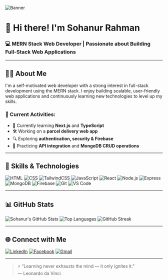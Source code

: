 <!-- Banner Section -->
![Banner](https://your-banner-image-url.com/banner.png)

# 👋 Hi there! I'm Sohanur Rahman

### 💻 MERN Stack Web Developer | Passionate about Building Full-Stack Web Applications

---

## 🧑‍💻 About Me

I'm a self-motivated web developer with a strong interest in full-stack development using the MERN stack. I enjoy building scalable, user-friendly web applications and continuously learning new technologies to level up my skills.

### 🔭 Current Activities:
- 🌱 Currently learning **Next.js** and **TypeScript**
- 🛠 Working on a **parcel delivery web app**
- 🔍 Exploring **authentication, security & Firebase**
- 📘 Practicing **API integration** and **MongoDB CRUD operations**

---

## 🚀 Skills & Technologies

![HTML](https://img.shields.io/badge/HTML-E34F26?style=flat&logo=html5&logoColor=white)
![CSS](https://img.shields.io/badge/CSS-1572B6?style=flat&logo=css3&logoColor=white)
![TailwindCSS](https://img.shields.io/badge/TailwindCSS-38B2AC?style=flat&logo=tailwind-css&logoColor=white)
![JavaScript](https://img.shields.io/badge/JavaScript-F7DF1E?style=flat&logo=javascript&logoColor=black)
![React](https://img.shields.io/badge/React-61DAFB?style=flat&logo=react&logoColor=black)
![Node.js](https://img.shields.io/badge/Node.js-339933?style=flat&logo=nodedotjs&logoColor=white)
![Express](https://img.shields.io/badge/Express.js-000000?style=flat&logo=express&logoColor=white)
![MongoDB](https://img.shields.io/badge/MongoDB-4EA94B?style=flat&logo=mongodb&logoColor=white)
![Firebase](https://img.shields.io/badge/Firebase-FFCA28?style=flat&logo=firebase&logoColor=black)
![Git](https://img.shields.io/badge/Git-F05032?style=flat&logo=git&logoColor=white)
![VS Code](https://img.shields.io/badge/VSCode-007ACC?style=flat&logo=visual-studio-code&logoColor=white)

---

## 📊 GitHub Stats

![Sohanur's GitHub Stats](https://github-readme-stats.vercel.app/api?username=SohanurRahman007&show_icons=true&theme=tokyonight)
![Top Languages](https://github-readme-stats.vercel.app/api/top-langs/?username=SohanurRahman007&layout=compact&theme=tokyonight)
![GitHub Streak](https://streak-stats.demolab.com?user=SohanurRahman007&theme=tokyonight)

---

## 🌐 Connect with Me

[![LinkedIn](https://img.shields.io/badge/LinkedIn-0A66C2?style=flat&logo=linkedin&logoColor=white)](https://www.linkedin.com/in/your-linkedin-profile)
[![Facebook](https://img.shields.io/badge/Facebook-1877F2?style=flat&logo=facebook&logoColor=white)](https://facebook.com/your-facebook-profile)
[![Gmail](https://img.shields.io/badge/Gmail-D14836?style=flat&logo=gmail&logoColor=white)](mailto:sohanuractive007@gmail.com)

---

> ⚡ “Learning never exhausts the mind — it only ignites it.”  
> ― Leonardo da Vinci


